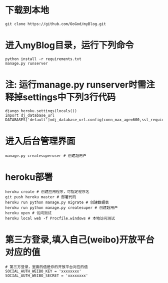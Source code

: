 # 下载到本地
```
git clone https://github.com/OoGod/myBlog.git
```

# 进入myBlog目录，运行下列命令
```
python install -r requirements.txt
manage.py runserver
```

# 注: 运行manage.py runserver时需注释掉settings中下列3行代码
```
django_heroku.settings(locals())
import dj_database_url
DATABASES['default']=dj_database_url.config(conn_max_age=600,ssl_require=True)
```

# 进入后台管理界面
```
manage.py createsuperuser # 创建超用户
```

# heroku部署
```
heroku create # 创建应用程序，可指定程序名
git push heroku master # 部署代码
heroku run python manage.py migrate # 创建数据表
heroku run python manage.py createsuper # 创建超用户
heroku open # 访问测试
heroku local web -f Procfile.windows # 本地访问测试
```

# 第三方登录,填入自己(weibo)开放平台对应的值
```
# 第三方登录，里面的值是你的开放平台对应的值
SOCIAL_AUTH_WEIBO_KEY = 'xxxxxxxx'
SOCIAL_AUTH_WEIBO_SECRET = 'xxxxxxxx'
```
